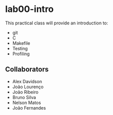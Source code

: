 # lab00-intro

This practical class will provide an introduction to:

- git
- C
- Makefile
- Testing
- Profiling

## Collaborators

- Alex Davidson
- João Lourenço
- João Ribeiro
- Bruno Silva
- Nelson Matos
- João Fernandes

